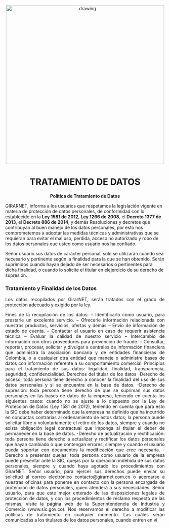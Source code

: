 <p align="center">
  <img src="https://drive.google.com/uc?export=view&id=1IOfE1dKrdg5ScKsoBxPqvmS-VMbQaKjb" alt="drawing" width="500"/>
</p>

<h1 align="center">TRATAMIENTO DE DATOS</h1>

<p align="center"><strong>Política de Tratamiento de Datos</strong></p>

GIRARNET, informa a los usuarios que respetamos la legislación vigente en materia de protección de datos personales, de conformidad con lo establecido en la **Ley 1581 de 2012**, **Ley 1266 de 2008**, el **Decreto 1377 de 2013**, el **Decreto 886 de 2014**, y demás Resoluciones y decretos que contribuyan al buen manejo de los datos personales, por esto nos comprometemos a adoptar las medidas técnicas y administrativas que se requieran para evitar el mal uso, perdida, acceso no autorizado y robo de los datos personales que usted como usuario nos ha confiado.

Señor usuario sus datos de carácter personal, solo se utilizarán cuando sea necesario y pertinente según la finalidad para la que se han obtenido. Serán suprimidos cuando hayan dejado de ser necesarios o pertinentes para dicha finalidad, o cuando lo solicite el titular en elejercicio de su derecho de supresión.

<h3 align="left">Tratamiento y Finalidad de los Datos</h3>

  <p align="justify">Los datos recopilados por GirarNET, serán tratados con el grado de   protección adecuado y exigido por la ley.</p>
  
  <p align="justify">
  Fines de la recopilación de los datos:
  – Identificarlo como usuario, para prestarle un excelente servicio.
  – Ofrecerle información relacionada con nuestros productos, servicios,
  ofertas y demás
  – Envío de información de estado de cuenta.
  – Contactar al usuario en caso de requerir asistencia técnica
  – Evaluar la calidad de nuestro servicio
  – Intercambio de información con otros proveedores para prevención
  de fraude.
  – Consultar, reportar, procesar, solicitar y divulgar a centrales de
  información financiera que administra la asociación bancaria y de
  entidades financieras de Colombia, o a cualquier otra entidad que
  maneje o administre bases de datos con información referente a su
  comportamiento comercial.
  Principios para el tratamiento de sus datos: legalidad, finalidad,
  transparencia, seguridad, confidencialidad.
  Derechos del titular de los datos
  -Derecho de acceso: toda persona tiene derecho a conocer la
  finalidad del uso de sus datos personales y si se encuentra en la base
  de datos.
  -Derecho de supresión: toda persona tiene derecho de que se
  supriman sus datos personales en las bases de datos de la empresa,
  teniendo en cuenta los siguientes casos:
  cuando no se ajuste a lo dispuesto por la Ley de Protección de Datos
  (Ley 1581 de 2012), teniendo en cuenta que para esto la SIC debe
  haber determinado que la empresa ha definido que ha incurrido en
  conductas contrarias al ordenamiento de estos datos; la persona puede
  solicitar libre y voluntariamente el retiro de los datos, siempre y cuando
  no exista obligación legal contractual que imponga al titular el deber
  de permanecer en la base de datos.
  -Derecho de actualización y rectificación: toda persona tiene
  derecho a actualizar y rectificar los datos personales que hayan
  cambiado o que contengan errores, siempre y cuando el usuario pueda
  soportar con documentos la modificación que cree necesaria.
  -Derecho a presentar quejas: toda persona como usuario de la
  empresa puede presentar ante la SIC, quejas por la operación indebida
  de sus datos personales, siempre y cuando haya agotado los
  procedimientos con GirarNET.
  Señor usuario, para ejercer sus derechos puede enviar su solicitud al
  correo electrónico contacto@girarnet.com.co o acercarse a nuestras
  oficinas para ponerse en contacto con la persona encargada de
  protección de datos personales, quien atenderá a sus necesidades.
  Señor usuario, para que esté mejor enterado de las disposiciones
  legales de protección de datos, y con los procedimientos de reclamo
  respecto de las mismas, visite la página web de la Superintendencia de
  Industria y Comercio (www.sic.gov.co).
  Nos reservamos el derecho a modificar las políticas de tratamiento en
  cualquier momento. Las cuáles serán comunicadas a los titulares de los
  datos personales, cuando entren en vi

  </p>
